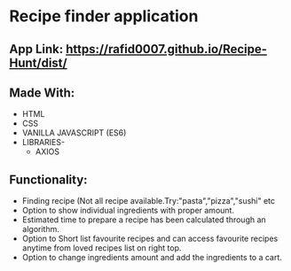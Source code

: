 # Recipe finder application
## **App Link:** <https://rafid0007.github.io/Recipe-Hunt/dist/>

## **Made With:**
  * HTML
  * CSS
  * VANILLA JAVASCRIPT (ES6)
  * LIBRARIES-
    * AXIOS

## Functionality:
* Finding recipe (Not all recipe available.Try:"pasta","pizza","sushi" etc
* Option to show individual ingredients with proper amount.
* Estimated time to prepare a recipe has been calculated through an algorithm.
* Option to Short list favourite recipes and can access favourite recipes anytime from loved recipes list on right top.
* Option to change ingredients amount and add the ingredients to a cart.

